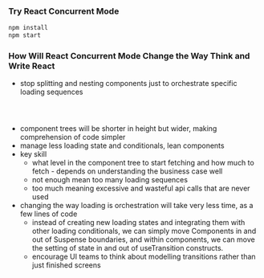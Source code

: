 ### Try React Concurrent Mode

```sh
npm install
npm start
```

### How Will React Concurrent Mode Change the Way Think and Write React
- stop splitting and nesting components just to orchestrate specific loading sequences
```jsx harmony




```
- component trees will be shorter in height but wider, making comprehension of code simpler
- manage less loading state and conditionals, lean components
- key skill 
    - what level in the component tree to start fetching and how much to fetch - depends on understanding the business case well
    - not enough mean too many loading sequences
    - too much meaning excessive and wasteful api calls that are never used
- changing the way loading is orchestration will take very less time, as a few lines of code
    - instead of creating new loading states and integrating them with other loading conditionals, we can simply move Components in and out of Suspense boundaries, and within components, we can move the setting of state in and out of useTransition constructs. 
    - encourage UI teams to think about modelling transitions rather than just finished screens  


 

